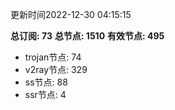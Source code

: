 更新时间2022-12-30 04:15:15

**总订阅: 73**
**总节点: 1510**
**有效节点: 495**
- trojan节点: 74
- v2ray节点: 329
- ss节点: 88
- ssr节点: 4
